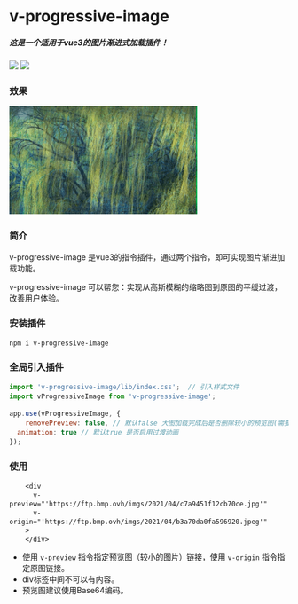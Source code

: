 # v-progressive-image

##### 这是一个适用于vue3的图片渐进式加载插件！

<a href="https://www.npmjs.com/package/v-progressive-image"><img src="https://img.shields.io/npm/v/v-progressive-image"></a> <img src="https://img.shields.io/badge/vue-3.x-brightgreen">

### 效果

![v-progressive-image](./v-progressive-image.gif)

### 简介

v-progressive-image 是vue3的指令插件，通过两个指令，即可实现图片渐进加载功能。

v-progressive-image 可以帮您：实现从高斯模糊的缩略图到原图的平缓过渡，改善用户体验。

### 安装插件

```
npm i v-progressive-image
```

### 全局引入插件

```javascript
import 'v-progressive-image/lib/index.css';  // 引入样式文件
import vProgressiveImage from 'v-progressive-image';
```

```javascript
app.use(vProgressiveImage, {
	removePreview: false, // 默认false 大图加载完成后是否删除较小的预览图(需要进行DOM操作)
  animation: true // 默认true 是否启用过渡动画
});
```

### 使用

```vue
    <div
      v-preview="'https://ftp.bmp.ovh/imgs/2021/04/c7a9451f12cb70ce.jpg'"
      v-origin="'https://ftp.bmp.ovh/imgs/2021/04/b3a70da0fa596920.jpeg'"
    >
    </div>
```

- 使用 `v-preview` 指令指定预览图（较小的图片）链接，使用 `v-origin` 指令指定原图链接。
- div标签中间不可以有内容。
- 预览图建议使用Base64编码。